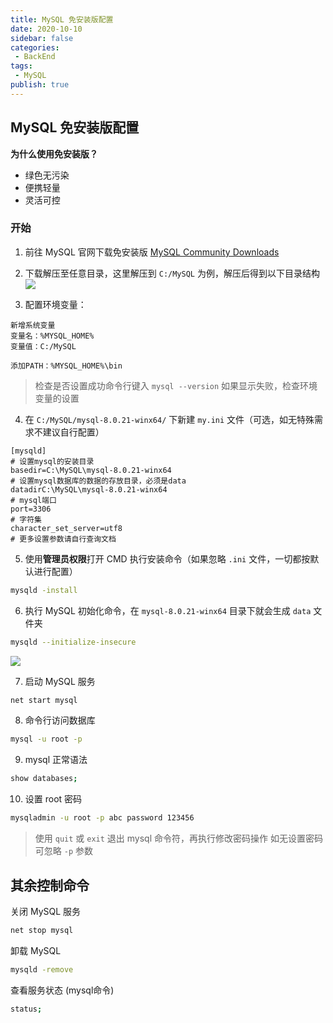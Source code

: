 ```yaml
---
title: MySQL 免安装版配置
date: 2020-10-10
sidebar: false
categories:
 - BackEnd
tags:
 - MySQL
publish: true
---
```


## MySQL 免安装版配置


**为什么使用免安装版？**  

- 绿色无污染
- 便携轻量
- 灵活可控


### 开始

1. 前往 MySQL 官网下载免安装版
[MySQL Community Downloads](https://dev.mysql.com/downloads/mysql/)


2. 下载解压至任意目录，这里解压到 `C:/MySQL` 为例，解压后得到以下目录结构
![](https://gitee.com/QiJieH/blog-image-bed/raw/master/`E31C`@QSQD_J9KQGICS7NB.png)

3. 配置环境变量：
```
新增系统变量
变量名：%MYSQL_HOME%
变量值：C:/MySQL

添加PATH：%MYSQL_HOME%\bin
```
> 检查是否设置成功命令行键入 `mysql --version`
> 如果显示失败，检查环境变量的设置

4. 在 `C:/MySQL/mysql-8.0.21-winx64/` 下新建 `my.ini` 文件（可选，如无特殊需求不建议自行配置）
```
[mysqld]
# 设置mysql的安装目录
basedir=C:\MySQL\mysql-8.0.21-winx64
# 设置mysql数据库的数据的存放目录，必须是data
datadirC:\MySQL\mysql-8.0.21-winx64
# mysql端口
port=3306
# 字符集
character_set_server=utf8
# 更多设置参数请自行查询文档
```

5. 使用**管理员权限**打开 CMD 执行安装命令（如果忽略 `.ini` 文件，一切都按默认进行配置）
```bash
mysqld -install
```
6. 执行 MySQL 初始化命令，在 `mysql-8.0.21-winx64` 目录下就会生成 `data` 文件夹
```bash
mysqld --initialize-insecure
```
![](https://gitee.com/QiJieH/blog-image-bed/raw/master/20200917201609.png)


7. 启动 MySQL 服务
```bash
net start mysql
```

8. 命令行访问数据库
```bash
mysql -u root -p
```

9. mysql 正常语法
```bash
show databases;
```

10. 设置 root 密码
```bash
mysqladmin -u root -p abc password 123456
```
> 使用 `quit` 或 `exit` 退出 mysql 命令符，再执行修改密码操作
> 如无设置密码可忽略 `-p` 参数

## 其余控制命令

关闭 MySQL 服务
```bash
net stop mysql
```

卸载 MySQL
```bash
mysqld -remove
```

查看服务状态 (mysql命令)
```bash
status;
```
